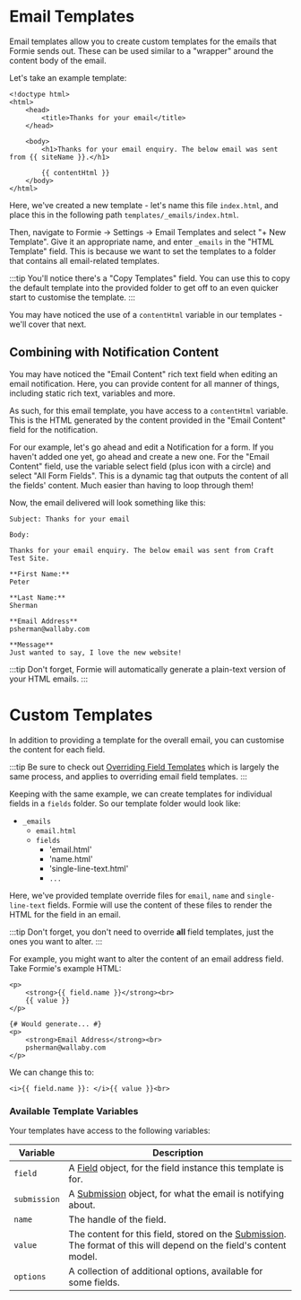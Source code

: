 # Email Templates
Email templates allow you to create custom templates for the emails that Formie sends out. These can be used similar to a "wrapper" around the content body of the email.

Let's take an example template:

```twig
<!doctype html>
<html>
    <head>
        <title>Thanks for your email</title>
    </head>

    <body>
        <h1>Thanks for your email enquiry. The below email was sent from {{ siteName }}.</h1>

        {{ contentHtml }}
    </body>
</html>
```

Here, we've created a new template - let's name this file `index.html`, and place this in the following path `templates/_emails/index.html`.

Then, navigate to Formie → Settings → Email Templates and select "+ New Template". Give it an appropriate name, and enter `_emails` in the "HTML Template" field. This is because we want to set the templates to a folder that contains all email-related templates.

:::tip
You'll notice there's a "Copy Templates" field. You can use this to copy the default template into the provided folder to get off to an even quicker start to customise the template.
:::

You may have noticed the use of a `contentHtml` variable in our templates - we'll cover that next. 

## Combining with Notification Content
You may have noticed the "Email Content" rich text field when editing an email notification. Here, you can provide content for all manner of things, including static rich text, variables and more.

As such, for this email template, you have access to a `contentHtml` variable. This is the HTML generated by the content provided in the "Email Content" field for the notification.

For our example, let's go ahead and edit a Notification for a form. If you haven't added one yet, go ahead and create a new one. For the "Email Content" field, use the variable select field (plus icon with a circle) and select "All Form Fields". This is a dynamic tag that outputs the content of all the fields' content. Much easier than having to loop through them!

Now, the email delivered will look something like this:

```
Subject: Thanks for your email

Body:

Thanks for your email enquiry. The below email was sent from Craft Test Site.

**First Name:**
Peter

**Last Name:**
Sherman

**Email Address**
psherman@wallaby.com

**Message**
Just wanted to say, I love the new website!
```

:::tip
Don't forget, Formie will automatically generate a plain-text version of your HTML emails.
:::

# Custom Templates
In addition to providing a template for the overall email, you can customise the content for each field.

:::tip
Be sure to check out [Overriding Field Templates](docs:template-guides/form-templates) which is largely the same process, and applies to overriding email field templates.
:::

Keeping with the same example, we can create templates for individual fields in a `fields` folder. So our template folder would look like:

- `_emails`
    - `email.html`
    - `fields`
        - 'email.html'
        - 'name.html'
        - 'single-line-text.html'
        - `...`

Here, we've provided template override files for `email`, `name` and `single-line-text` fields. Formie will use the content of these files to render the HTML for the field in an email.

:::tip
Don't forget, you don't need to override **all** field templates, just the ones you want to alter.
:::

For example, you might want to alter the content of an email address field. Take Formie's example HTML:

```twig
<p>
    <strong>{{ field.name }}</strong><br>
    {{ value }}
</p>

{# Would generate... #}
<p>
    <strong>Email Address</strong><br>
    psherman@wallaby.com
</p>
```

We can change this to:

```twig
<i>{{ field.name }}: </i>{{ value }}<br>
```

### Available Template Variables
Your templates have access to the following variables:

Variable | Description
--- | ---
`field` | A [Field](docs:developers/field) object, for the field instance this template is for.
`submission` | A [Submission](docs:developers/submission) object, for what the email is notifying about.
`name` | The handle of the field.
`value` | The content for this field, stored on the [Submission](docs:developers/submission). The format of this will depend on the field's content model.
`options` | A collection of additional options, available for some fields.
